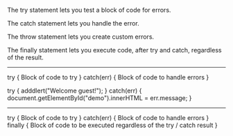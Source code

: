 The try statement lets you test a block of code for errors.

The catch statement lets you handle the error.

The throw statement lets you create custom errors.

The finally statement lets you execute code, after try and catch, regardless of the result.

---------------------------------

try {
    Block of code to try
}
catch(err) {
    Block of code to handle errors
}

try {
    adddlert("Welcome guest!");
}
catch(err) {
    document.getElementById("demo").innerHTML = err.message;
}

--------------------------------------


try {
    Block of code to try
}
catch(err) {
    Block of code to handle errors
} 
finally {
    Block of code to be executed regardless of the try / catch result
}